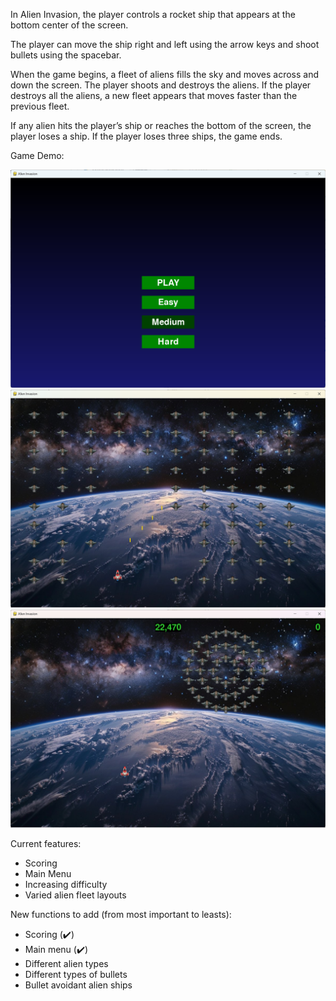 In Alien Invasion, the player controls a rocket ship that appears at the bottom center of the screen. 

The player can move the ship right and left using the arrow keys and shoot bullets using the spacebar. 

When the game begins, a fleet of aliens fills the sky and moves across and down the screen. The player shoots and destroys the aliens. If the player destroys all the aliens, a new fleet appears that moves faster than the previous fleet. 

If any alien hits the player’s ship or reaches the bottom of the screen, the player loses a ship. If the player loses three ships, the game ends.

Game Demo:

![game menu](./images/game_menu.png)
![game outlook](./images/game_example.png)
![game outlook](./images/circular_fleet.png)

Current features:

- Scoring
- Main Menu
- Increasing difficulty
- Varied alien fleet layouts

New functions to add (from most important to leasts):

- Scoring (✔️)
- Main menu (✔️)
- Different alien types
- Different types of bullets
- Bullet avoidant alien ships